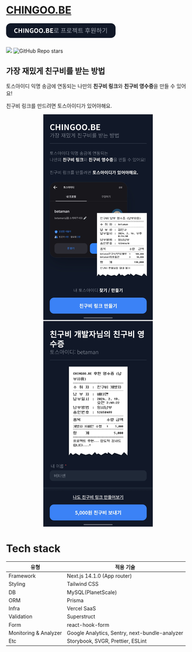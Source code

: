 # [CHINGOO.BE](https://chingoo.be)

<a href="https://chingoo.be/receipt/058cc73a-da22-43b0-93b4-3c5ffc62c747" target="_blank">
  <img src="./docs/assets/donation-button.png" width="300px" />
</a>

<p style="display: flex; justify-content: flex-start; align-items: center; gap: 16px; margin-top: 8px;">

<a href="https://hits.seeyoufarm.com"><img src="https://hits.seeyoufarm.com/api/count/incr/badge.svg?url=https%3A%2F%2Fgithub.com%2Fskymins04%2Fchingoo.be&count_bg=%2379C83D&title_bg=%23555555&icon=&icon_color=%23E7E7E7&title=hits&edge_flat=false"/></a>
<img alt="GitHub Repo stars" src="https://img.shields.io/github/stars/skymins04/chingoo.be">

</p>

## 가장 재밌게 친구비를 받는 방법

토스아이디 익명 송금에 연동되는 나만의 **친구비 링크**와 **친구비 영수증**을 만들 수 있어요!

친구비 링크를 만드려면 토스아이디가 있어야해요.

<p width="100%" align="center">
  <img src="./docs/assets/chingoo.be-1.png" width="300px" />
  <img src="./docs/assets/chingoo.be-2.png" width="300px" />
</p>

# Tech stack

| 유형                  | 적용 기술                                      |
| --------------------- | ---------------------------------------------- |
| Framework             | Next.js 14.1.0 (App router)                    |
| Styling               | Tailwind CSS                                   |
| DB                    | MySQL(PlanetScale)                             |
| ORM                   | Prisma                                         |
| Infra                 | Vercel SaaS                                    |
| Validation            | Superstruct                                    |
| Form                  | react-hook-form                                |
| Monitoring & Analyzer | Google Analytics, Sentry, next-bundle-analyzer |
| Etc                   | Storybook, SVGR, Prettier, ESLint              |
